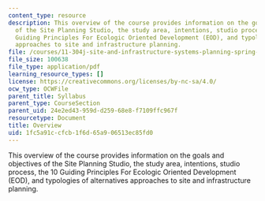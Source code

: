 ```yaml
---
content_type: resource
description: This overview of the course provides information on the goals and objectives
  of the Site Planning Studio, the study area, intentions, studio process, the 10
  Guiding Principles For Ecologic Oriented Development (EOD), and typologies of alternatives
  approaches to site and infrastructure planning.
file: /courses/11-304j-site-and-infrastructure-systems-planning-spring-2009/1fc5a91ccfcb1f6d65a906513ec85fd0_MIT11_304js09_handout.pdf
file_size: 100638
file_type: application/pdf
learning_resource_types: []
license: https://creativecommons.org/licenses/by-nc-sa/4.0/
ocw_type: OCWFile
parent_title: Syllabus
parent_type: CourseSection
parent_uid: 24e2ed43-959d-d259-68e8-f7109ffc967f
resourcetype: Document
title: Overview
uid: 1fc5a91c-cfcb-1f6d-65a9-06513ec85fd0
---
```

This overview of the course provides information on the goals and objectives of the Site Planning Studio, the study area, intentions, studio process, the 10 Guiding Principles For Ecologic Oriented Development (EOD), and typologies of alternatives approaches to site and infrastructure planning.